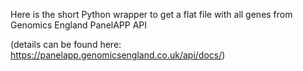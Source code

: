 Here is the short Python wrapper to get a flat file with all genes from Genomics England PanelAPP API

(details can be found here:  https://panelapp.genomicsengland.co.uk/api/docs/)

